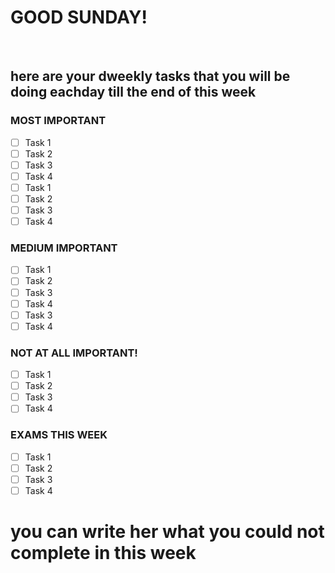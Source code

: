 # GOOD SUNDAY!

<br>

## here are your dweekly tasks that you will be doing eachday till the end of this week

### MOST IMPORTANT
- [ ] Task 1
- [ ] Task 2
- [ ] Task 3 
- [ ] Task 4
- [ ] Task 1
- [ ] Task 2
- [ ] Task 3 
- [ ] Task 4

### MEDIUM IMPORTANT
- [ ] Task 1
- [ ] Task 2
- [ ] Task 3 
- [ ] Task 4
- [ ] Task 3 
- [ ] Task 4

### NOT AT ALL IMPORTANT!
- [ ] Task 1
- [ ] Task 2
- [ ] Task 3 
- [ ] Task 4

### EXAMS THIS WEEK
- [ ] Task 1
- [ ] Task 2
- [ ] Task 3 
- [ ] Task 4

# you can write her what you could not complete in this week

